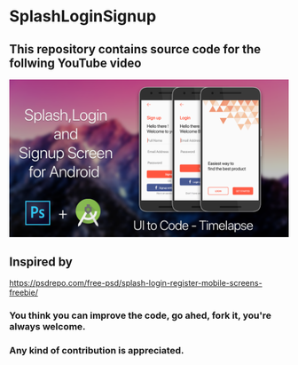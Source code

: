 # SplashLoginSignup

## This repository contains source code for the follwing YouTube video
[![alt text](screen/youtube-thumbnail.png)](https://www.youtube.com/watch?v=GHAPquCKmK0)

## Inspired by
https://psdrepo.com/free-psd/splash-login-register-mobile-screens-freebie/


### You think you can improve the code, go ahed, fork it, you're always welcome.
### Any kind of contribution is appreciated.
